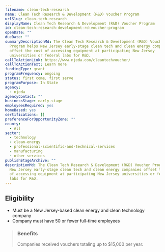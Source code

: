 ```yaml
---
filename: clean-tech-research
name: Clean Tech Research & Development (R&D) Voucher Program
urlSlug: clean-tech-research
displayName: Clean Tech Research & Development (R&D) Voucher Program
id: clean-tech-research-development-rd-voucher-program
openDate: ""
dueDate: ""
summaryDescriptionMd: The Clean Tech Research & Development (R&D) Voucher
  Program helps New Jersey early-stage clean tech and clean energy companies
  offset the cost of accessing equipment at participating New Jersey
  universities or federal labs for R&D.
callToActionLink: https://www.njeda.com/cleantechvoucher/
callToActionText: Learn more
fundingType: grant
programFrequency: ongoing
status: first come, first serve
programPurpose: In State
agency:
  - njeda
agencyContact: ""
businessStage: early-stage
employeesRequired: yes
homeBased: yes
certifications: []
preferenceForOpportunityZone: ""
county:
  - All
sector:
  - technology
  - clean-energy
  - professional-scientific-and-technical-services
  - manufacturing
  - other-services
publishStageArchive: ""
descriptionMd: The Clean Tech Research & Development (R&D) Voucher Program helps
  New Jersey early-stage clean tech and clean energy companies offset the cost
  of accessing equipment at participating New Jersey universities or federal
  labs for R&D.
---
```


## Eligibility

- Must be a New Jersey-based clean energy and clean technology company
- Company must have 50 or fewer full-time employees

> ### Benefits
>
> Companies received vouchers totaling up to $15,000 per year.
